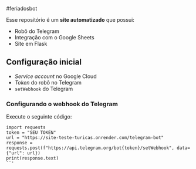 #feriadosbot

Esse repositório é um **site automatizado** que possui:

- Robô do Telegram
- Integração com o Google Sheets
- Site em Flask

## Configuração inicial
- *Service account* no Google Cloud
- *Token* do robô no Telegram
- `setWebhook` do Telegram

### Configurando o webhook do Telegram

Execute o seguinte código:
```
import requests
token = "SEU TOKEN"
url = "https://site-teste-turicas.onrender.com/telegram-bot"
response = requests.post(f"https://api.telegram.org/bot{token}/setWebhook", data={"url": url})
print(response.text)
``'
